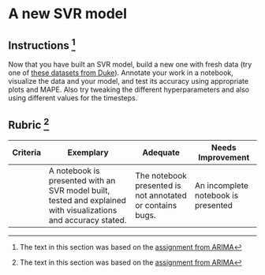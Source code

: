 # A new SVR model

## Instructions [^1]

Now that you have built an SVR model, build a new one with fresh data (try one of [these datasets from Duke](http://www2.stat.duke.edu/~mw/ts_data_sets.html)). Annotate your work in a notebook, visualize the data and your model, and test its accuracy using appropriate plots and MAPE. Also try tweaking the different hyperparameters and also using different values for the timesteps.
## Rubric [^1]

| Criteria | Exemplary                                                    | Adequate                                                  | Needs Improvement                   |
| -------- | ------------------------------------------------------------ | --------------------------------------------------------- | ----------------------------------- |
|          | A notebook is presented with an SVR model built, tested and explained with visualizations and accuracy stated. | The notebook presented is not annotated or contains bugs. | An incomplete notebook is presented |



[^1]:The text in this section was based on the [assignment from ARIMA](https://github.com/SMC-AAU-CPH/ML-For-Beginners/tree/main/7-TimeSeries/2-ARIMA/assignment.md)
